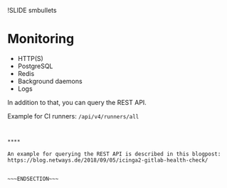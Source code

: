 !SLIDE smbullets
# Monitoring

* HTTP(S)
* PostgreSQL
* Redis
* Background daemons
* Logs

In addition to that, you can query the REST API.

Example for CI runners: `/api/v4/runners/all`

~~~SECTION:handouts~~~


****

An example for querying the REST API is described in this blogpost:
https://blog.netways.de/2018/09/05/icinga2-gitlab-health-check/


~~~ENDSECTION~~~

